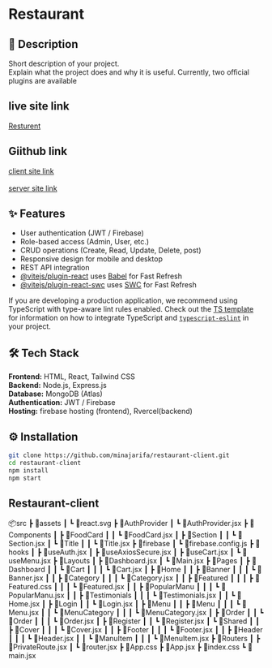 # Restaurant

## 📖 Description

Short description of your project.  
Explain what the project does and why it is useful.
Currently, two official plugins are available


## live site link

[Resturent]()





## Giithub link

[client site link](https://github.com/minajarifa/restaurant-client) <br></br>
[server site link](https://github.com/minajarifa/restaurant-server)

## ✨ Features

- User authentication (JWT / Firebase)
- Role-based access (Admin, User, etc.)
- CRUD operations (Create, Read, Update, Delete, post)
- Responsive design for mobile and desktop
- REST API integration
- [@vitejs/plugin-react](https://github.com/vitejs/vite-plugin-react/blob/main/packages/plugin-react) uses [Babel](https://babeljs.io/) for Fast Refresh
- [@vitejs/plugin-react-swc](https://github.com/vitejs/vite-plugin-react/blob/main/packages/plugin-react-swc) uses [SWC](https://swc.rs/) for Fast Refresh


If you are developing a production application, we recommend using TypeScript with type-aware lint rules enabled. Check out the [TS template](https://github.com/vitejs/vite/tree/main/packages/create-vite/template-react-ts) for information on how to integrate TypeScript and [`typescript-eslint`](https://typescript-eslint.io) in your project.
## 🛠 Tech Stack
**Frontend:** HTML, React, Tailwind CSS  
**Backend:** Node.js, Express.js  
**Database:** MongoDB (Atlas)  
**Authentication:** JWT / Firebase  
**Hosting:** firebase hosting (frontend), Rvercel(backend)






## ⚙️ Installation

```bash
git clone https://github.com/minajarifa/restaurant-client.git
cd restaurant-client
npm install
npm start 
```

## Restaurant-client
📦src
 ┣ 📂assets
 ┃ ┗ 📜react.svg
 ┣ 📂AuthProvider
 ┃ ┗ 📜AuthProvider.jsx
 ┣ 📂Components
 ┃ ┣ 📂FoodCard
 ┃ ┃ ┗ 📜FoodCard.jsx
 ┃ ┣ 📂Section
 ┃ ┃ ┗ 📜Section.jsx
 ┃ ┗ 📂Title
 ┃ ┃ ┗ 📜Title.jsx
 ┣ 📂firebase
 ┃ ┗ 📜firebase.config.js
 ┣ 📂hooks
 ┃ ┣ 📜useAuth.jsx
 ┃ ┣ 📜useAxiosSecure.jsx
 ┃ ┣ 📜useCart.jsx
 ┃ ┗ 📜useMenu.jsx
 ┣ 📂Layouts
 ┃ ┣ 📜Dashboard.jsx
 ┃ ┗ 📜Main.jsx
 ┣ 📂Pages
 ┃ ┣ 📂Dashboard
 ┃ ┃ ┗ 📂Cart
 ┃ ┃ ┃ ┗ 📜Cart.jsx
 ┃ ┣ 📂Home
 ┃ ┃ ┣ 📂Banner
 ┃ ┃ ┃ ┗ 📜Banner.jsx
 ┃ ┃ ┣ 📂Category
 ┃ ┃ ┃ ┗ 📜Category.jsx
 ┃ ┃ ┣ 📂Featured
 ┃ ┃ ┃ ┣ 📜Featured.css
 ┃ ┃ ┃ ┗ 📜Featured.jsx
 ┃ ┃ ┣ 📂PopularManu
 ┃ ┃ ┃ ┗ 📜PopularManu.jsx
 ┃ ┃ ┣ 📂Testimonials
 ┃ ┃ ┃ ┗ 📜Testimonials.jsx
 ┃ ┃ ┗ 📜Home.jsx
 ┃ ┣ 📂Login
 ┃ ┃ ┗ 📜Login.jsx
 ┃ ┣ 📂Menu
 ┃ ┃ ┣ 📂Menu
 ┃ ┃ ┃ ┗ 📜Menu.jsx
 ┃ ┃ ┗ 📂MenuCategory
 ┃ ┃ ┃ ┗ 📜MenuCategory.jsx
 ┃ ┣ 📂Order
 ┃ ┃ ┗ 📂Order
 ┃ ┃ ┃ ┗ 📜Order.jsx
 ┃ ┣ 📂Register
 ┃ ┃ ┗ 📜Register.jsx
 ┃ ┗ 📂Shared
 ┃ ┃ ┣ 📂Cover
 ┃ ┃ ┃ ┗ 📜Cover.jsx
 ┃ ┃ ┣ 📂Footer
 ┃ ┃ ┃ ┗ 📜Footer.jsx
 ┃ ┃ ┣ 📂Header
 ┃ ┃ ┃ ┗ 📜Header.jsx
 ┃ ┃ ┗ 📂ManuItem
 ┃ ┃ ┃ ┗ 📜MenuItem.jsx
 ┣ 📂Routers
 ┃ ┣ 📜PrivateRoute.jsx
 ┃ ┗ 📜router.jsx
 ┣ 📜App.css
 ┣ 📜App.jsx
 ┣ 📜index.css
 ┗ 📜main.jsx